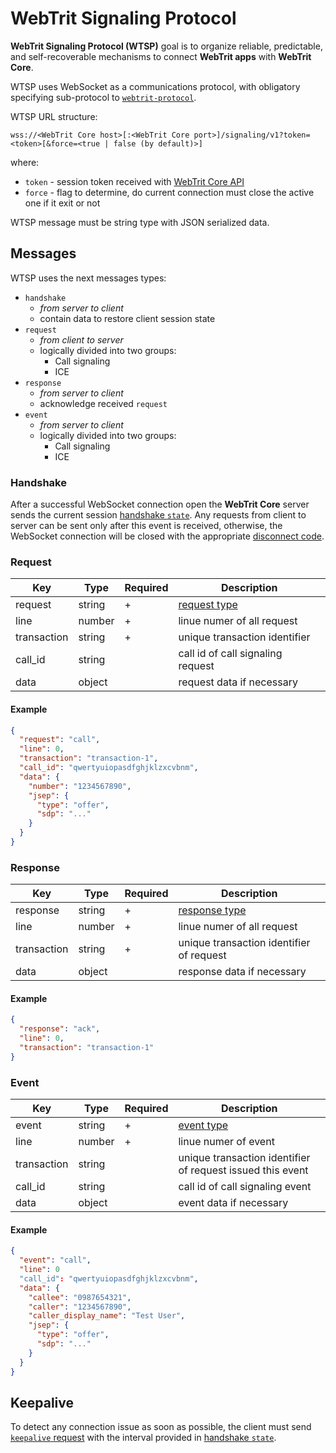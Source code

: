# WebTrit Signaling Protocol

**WebTrit Signaling Protocol (WTSP)** goal is to organize reliable, predictable, and self-recoverable mechanisms to connect **WebTrit apps** with **WebTrit Core**.

WTSP uses WebSocket as a communications protocol, with obligatory specifying sub-protocol to [`webtrit-protocol`](websocket_subprotocol.md).

WTSP URL structure:
```
wss://<WebTrit Core host>[:<WebTrit Core port>]/signaling/v1?token=<token>[&force=<true | false (by default)>]
```
where:
- `token` - session token received with [WebTrit Core API](../api/index.md#core)
- `force` - flag to determine, do current connection must close the active one if it exit or not

WTSP message must be string type with JSON serialized data.

## Messages

WTSP uses the next messages types:
- `handshake`
  - *from server to client*
  - contain data to restore client session state
- `request`
  - *from client to server*
  - logically divided into two groups: 
    - Call signaling
    - ICE
- `response`
  - *from server to client*
  - acknowledge received `request`
- `event`
  - *from server to client*
  - logically divided into two groups: 
    - Call signaling
    - ICE

### Handshake

After a successful WebSocket connection open the **WebTrit Core** server sends the current session [handshake `state`](handshake_state.md). Any requests from client to server can be sent only after this event is received, otherwise, the WebSocket connection will be closed with the appropriate [disconnect code](disconnect_codes.md).

### Request

| Key | Type | Required | Description |
| --- | --- | --- | --- |
| request | string | + | [request type](requests/index.md) |
| line | number | + | linue numer of all request |
| transaction | string | + | unique transaction identifier |
| call_id | string | | call id of call signaling request |
| data | object | | request data if necessary |

#### Example

```json
{
  "request": "call",
  "line": 0,
  "transaction": "transaction-1",
  "call_id": "qwertyuiopasdfghjklzxcvbnm",
  "data": {
    "number": "1234567890",
    "jsep": {
      "type": "offer",
      "sdp": "..."
    }
  }
}
```

### Response

| Key | Type | Required | Description |
| --- | --- | --- | --- |
| response | string | + | [response type](responses/index.md) |
| line | number | + | linue numer of all request |
| transaction | string | + | unique transaction identifier of request |
| data | object | | response data if necessary |

#### Example

```json
{
  "response": "ack",
  "line": 0,
  "transaction": "transaction-1"
}
```

### Event

| Key | Type | Required | Description |
| --- | --- | --- | --- |
| event | string | + | [event type](events/index.md) |
| line | number | + | linue numer of event |
| transaction | string | | unique transaction identifier of request issued this event |
| call_id | string | | call id of call signaling event |
| data | object | | event data if necessary |

#### Example

```json
{
  "event": "call",
  "line": 0
  "call_id": "qwertyuiopasdfghjklzxcvbnm",
  "data": {
    "callee": "0987654321",
    "caller": "1234567890",
    "caller_display_name": "Test User",
    "jsep": {
      "type": "offer",
      "sdp": "..."
    }
  }
}
```

## Keepalive

To detect any connection issue as soon as possible, the client must send [`keepalive` request](requests/keepalive.md) with the interval provided in [handshake `state`](handshake_state.md).
